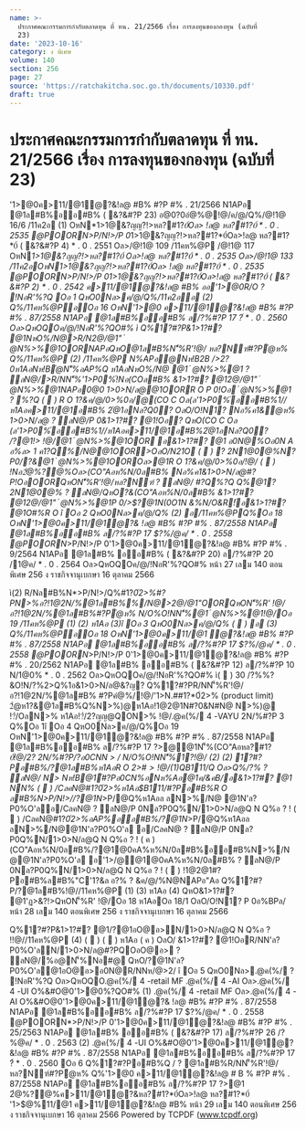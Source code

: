 ```yaml
---
name: >-
  ประกาศคณะกรรมการกำกับตลาดทุน ที่ ทน. 21/2566 เรื่อง การลงทุนของกองทุน (ฉบับที่
  23)
date: '2023-10-16'
category: ง พิเศษ
volume: 140
section: 256
page: 27
source: 'https://ratchakitcha.soc.go.th/documents/10330.pdf'
draft: true
---
```


# ประกาศคณะกรรมการกำกับตลาดทุน ที่ ทน. 21/2566 เรื่อง การลงทุนของกองทุน (ฉบับที่ 23)

'1>@0ค>11/@1ํ@?&!ล@ #B% #?P #% . 21/2566 N1APอ @1ล#B%ออ#B% ( &?&#?P 23) อ@0?0อํ@%@!@/ค/@/Q%/@!1@ 16/6 /11ค2อ (1) OหN*1>1@&?ญญ?!>หล?#1?*0์Oล> !ล@ หล?#1?*0์ * . 0 . 2535 @POORN*>P/N!>/P 0*1>1@&?ญญ?!>หล?#1?*0์Oล>!ล@ หล?#1?*0์ ( &?&#?P 4) * . 0 . 2551 Oล>/@!1@ 109 /11คห%@P /@!1@ 117 OหN*1>1@&?ญญ?!>หล?#1?*0์ Oล>!ล@ หล?#1?*0์ * . 0 . 2535 Oล>/@!1@ 133 /11ค2อOหN*1>1@&?ญญ?!>หล?#1?*0์Oล> !ล@ หล?#1?*0์ * . 0 . 2535 @POORN*>P/N!>/P 0*1>1@&?ญญ?!>หล?#1?*0์Oล>!ล@ หล?#1?*0์ ( &?&#?P 2) * . 0 . 2542 ค>11/@1ํ@?&!ล@ #B% ออ'1>@0R/O ? !NอR'%?Q Oอ 1 QหO0Nล>ค/@/Q%/11ค2ออ (2) Q%/11คห%@PอOอ 16 OหN'1>@0 ค>11/@1ํ@?&!ล@ #B% #?P #% . 87/2558 N1APอ @1ล#B%ออ#B% ล/?%#?P 17 $?%/@ค/ * . 0 . 2558 @POORN*>P/N!>/P 0'1>@0ค>11/@1ํ@?&!ล@ #B% #?P #% . 14/2560 N1APอ @1ล#B%ออ#B% ( &?&#?P 4) ล/?%#?P 20 B/.@*?%$์ * . 0 . 2560 Oล>QหOQOค/@/!NอR'%?QO#% ì Q%1?#?P&1>1?#? @1NหO%/N@>R/N2@/@1" ํ @N%>%@1OORN*APอQหO@1ล#B%N'็%R'!@/ หล?Nฑ์#?Pํ@ห% Q%/11คห%@P (2) /11คห%@P N%APอ@Nห!B2B />2?0ห1AอNห!Bํ@N'็%อAP%Q ห1AอNหO%/N@ @1 ํ @N%>%@1 ? ลN@/>R/NN'็%'1>P0%์!Nอ(COล#B% &1>1?#? @12@/@1" ํ @N%>%@1N*APอ0@0 1>0>N/ล@@1OORR O P 0!Oอ ํ @N%>%@1 ? %?Q (  ) R O 1?&ค/@/0>%0อ/@(CO C Oล(ล'1>P0%์ออ#B%1//ห1Aอค>11/@1อ#B% 2ํ@1อNล?Q0?* OลO/O!N1? Nอ%ค1&ํ@ห% 1>0>N/ล@ ? ลN@/P 0&1>1?#? @1!Oอ? QหO(CO C Oล (ล'1>P0%์ออ#B%1//ห1Aอค>11/@1อ#B%2ํ@1อNล?Q0?* /?@1!> !@/@1 ํ @N%>%@1OOR อ&1>1?#? @1 อ0N@%Oอ0N A อ%ล> 1 ค1?Q%/N@@1OOR>OลO/N21O (  ) ? 2N1@0@%N?P0/?&@1 ํ @N%>%@1OOROล>@1R O 1?&ค/@/0>%0อ/!@/ (  ) !Nอ2ํ@%?@%Oล>(CO"Aอห%N/0ล#B% Nอ%ค1&1>0>N/ล@#?P!OอOORQหON'็%R'!@/หล?Nฑ์ ? ลN@/ #?Q%?Q Q%@1? 2N1@0@% ? ลN@/QหO?&(CO"Aอห%N/0ล#B% &1>1?#? @12@/@1" ํ @N%>%@1P 0/>$?@1N(0O*1N &%N/O&R!์อ&1>1?#? @1O#%R O î Oอ 2 QหO0Nล>ค/@/Q% (2) อ/11คห%@PQ%Oอ 18 OหN'1>@0ค>11/@1ํ@?& !ล@ #B% #?P #% . 87/2558 N1APอ @1ล#B%ออ#B% ล/?%#?P 17 $?%/@ค/ * . 0 . 2558 @POORN*>P/N!>/P 0'1>@0ค>11/@1ํ@?&!ล@ #B% #?P #% . 9/2564 N1APอ @1ล#B% ออ#B% ( &?&#?P 20) ล/?%#?P 20 /1@ค/ * . 0 . 2564 Oล>QหOQOค/@/!NอR'%?QO#% หน้า 27 เลม 140 ตอนพิเศษ 256 ง ราชกิจจานุเบกษา 16 ตุลาคม 2566

ì(2) R/Nล#B%N*>P/N!>/Q%#1?*0์2>%#?PN>%อ?!1@2N/%@1ล#B%%/N@>2@/@1"OORQหON'็%R' !@/อ?!1@2N/%@1ล#B%#?Pํ@ห% N/O%O!NN'็%@1 ํ @N%>%@1!@/Oอ 19 /11คห%@P (1) (2) ห1Aอ (3)î Oอ 3 QหO0Nล>ค/@/Q% (  ) อ (3) Q%/11คห%@PอOอ 18 OหN'1>@0ค>11/@1 ํ@?&!ล@ #B% #?P #% . 87/2558 N1APอ @1ล#B%ออ#B% ล/?%#?P 17 $?%/@ค/ * . 0 . 2558 @POORN*>P/N!>/P 0'1>@0ค>11/@1ํ@?&!ล@ #B% #?P #% . 20/2562 N1APอ @1ล#B% ออ#B% ( &?&#?P 12) ล/?%#?P 10 N/1@0% * . 0 . 2562 Oล>QหOQOค/@/!NอR'%?QO#% ì(  ) 30 /?%%?&O!N/?%2>Q%1อ&1>0>N/ล@&?ญ? Q%1?#?PR/NN'็%R'!@/อ?!1@2N/%@1ล#B% #?Pคํ@%/!@/'1>N.##1?*0์2>% (product limit) 2ํ@ห1?&@1ล#B%Q%N>%)@ห1Aอ!1@2@1N#?0&N#N@ N>%)@ !?๋/OลN>% ห1Aอ!?๋/2?ญญ@QON>% !@/.@ค(%/ 4 -VAYU 2N/%#?P 3 Q%Oอ 1î Oอ 4 QหO0Nล>ค/@/Q%Oอ 19 OหN'1>@0ค>11/@1ํ@?&!ล@ #B% #?P #% . 87/2558 N1APอ @1ล#B%ออ#B% ล/?%#?P 17 $?%/@ค/ * . 0 . 2558 @POORN*>P/N!>/P 0'1>@0 ค>11/@1ํ@?&!ล@ #B% #?P #% . 9/2564 N1APอ @1ล#B%ออ#B% ( &?&#?P 20) ล/?%#?P 20 /1@ค/ * . 0 . 2564 Oล>QหOQOค/@/!NอR'%?QO#% ì Oอ 19 Q%1?#?Pอ#B%/?@1ล#B%N'็%R'!@/อ?!1@2N/%@1ล#B%ห1AอOอํ@ห% #?P2@/@1" ล#B%R O P 0อ& O!N!Nอ/@'1@ฏ1? ? !NอR'%?Q %N'็%Nห!BQหOR/NN'็%R'!@/อ?!1@2N/%@1ล#B%ห1Aอ Oอํ@ห% #?P2@/@1"ล#B%R O P 0อ& &1>1?#? @1อ@ล#B%Q%หล?#1?*0์ห1Aอ#1?*0์2>% ? ลN@/!NอR'R O (1) 1?#?Pอ#B%/?@1ล#B%ห1AอR O 2>#$>@@1N'็%(CO"Aอหล?#1?*0์!@/2? 2N/%#?P/?อ0CNN > / N/O%O!NN'็%1?!@/ (2) (2) 1?#?Pอ#B%/?@1ล#B%ห1AอR O 2>#$>!@/ (1) Q%1>ห/N@1>0>N/ล@@1OORอ?!1@2N/% @1ล#B%!@/'1>@0#?PN?P0/Oอ O!N#?Q%?Q &1>1?#? @1!Oอ ํ @N%>%@1OOR.@0Q%1>0>N/ล@ ? ลN@/ O /0 (3) 1?#?Pอ#B%R O 1?&#1?*0์2>%/@@@1&1>@ค (4) 1?#?Pอ#B%/?@1ล#B%N*>P/N!>/Q%#1?*0์2>%ห1Aอ$B111/Q Oล>Q%/?% ? ลN@/ N> Nห!B@1์#?Pอ0CN%อNห%Aอ@1ค/&คB/อ&1>1?#? @1 NN% (  ) /CลคN@#1?*0์2>%ห1Aอ$B111/#?Pอ#B%R O ล#B%N*>P/N!>//?@1N*>P/@Q%ห1Aอล ลN>%/N@ @1N'ล?P0%O'ลอ/CลคN@ ? ลN@/P 0Nล?P0Q%N/1>0>N/ล@Q N Q%อ ? ! (  ) /CลคN@#1?*0์2>%อAP%ออ#B%/?@1N*>P/@Q%ห1Aอล ลN>%/N@@1N'ล?P0%O'ล อ/CลคN@ ? ลN@/P 0Nล?P0Q%N/1>0>N/ล@Q N Q%อ ? ! ( ค ) (CO"Aอห%N/0ล#B%/?@1@0คA%ห%N/0ล#B%ออ#B%N>%/N@@1N'ล?P0%O'ล อ'1>/@@1@0คA%ห%N/0ล#B% ? ลN@/P 0Nล?P0Q%N/1>0>N/ล@Q N Q%อ ? ! (  ) !1@2@1#?Pอ#B%ล#B%"C'1?&ล อ?% ? &ค/@/%N@NAPอ"Aอ Q%1?#?P/?@1ล#B%!@//11คห%@P (1) (3) ห1Aอ (4) QหO&1>1?#? @1'ฏ>&?!>QหON'็%R' !@/Oอ 18 ห1AอOอ 18/1 OลO/O!N1? P 0อ%BPล/ หน้า 28 เลม 140 ตอนพิเศษ 256 ง ราชกิจจานุเบกษา 16 ตุลาคม 2566

Q%1?#?P&1>1?#? @1/?@1อO@อ>N/1>0>N/ล@Q N Q%อ ? !!@//11คห%@P (4) (  ) (  ) ห1Aอ ( ค ) OลO/ &1>1?#? @1!OอR/NN'ล?P0%O'ลN/1>0>N/ล@#?PQOอO@อ> ? ลN@/%อ@N'็%Nอ#@ QหO/?@1N'ล?P0%O'ล@1อO@อ>อ0N@R/NNห/@>2/ î Oอ 5 QหO0Nล>.@ค(%/ ? !NอR'%?Q Oล>QหOQO.@ค(%/ 4 -retail MF .@ค(%/ 4 -AI Oล>.@ค(%/ 4 -UI O%&#O@0'1>@0%?QO#% (1) .@ค(%/ 4 -retail MF Oล>.@ค(%/ 4 -AI O%&#O@0'1>@0ค>11/@1ํ@?& !ล@ #B% #?P #% . 87/2558 N1APอ @1ล#B%ออ#B% ล/?%#?P 17 $?%/@ค/ * . 0 . 2558 @POORN*>P/N!>/P 0'1>@0ค>11/@1ํ@?&!ล@ #B% #?P #% . 25/2563 N1APอ @1ล#B% ออ#B% ( &?&#?P 17) ล/?%#?P 26 /?%@ค/ * . 0 . 2563 (2) .@ค(%/ 4 -UI O%&#O@0'1>@0ค>11/@1ํ@?&!ล@ #B% #?P #% . 87/2558 N1APอ @1ล#B%ออ#B% ล/?%#?P 17 $?%/@ค/ * . 0 . 2558 @POORN*>P/N!>/P 0'1>@0 ค>11/@1ํ@?&!ล@ #B% #?P #% . 14/2560 N1APอ @1ล#B%ออ#B% ( &?&#?P 4) ล/?%#?P 20 B/.@*?%$์ * . 0 . 2560 Oอ 6 Q%1?#?Pอ#B%Q / ? @1ล#B%R/NN'็%R'!@/หล?Nฑ์#?Pํ@ห% Q%'1>@0 ค>11/@1ํ@?&!ล@ # B % #?P #% . 87/2558 N1APอ @1ล#B%ออ#B% ล/?%#?P 17 $?%/@ค/ * . 0 . 2558 @PQO&?ค?&อ0CNQ%/?%Nอ%/?%#?POอ 1 OหN'1>@0%?QQO&?ค?&@Pอ#B%2@/@1" ํ @N%>%@1 N*APอOOR!@/หล?Nฑ์#?Pํ@ห% Q%Oอ 16 /11คห%@P (2) /11ค2อOหN'1>@0 ? ลN@/ ห@&1>1?#? @1R O ํ @N%>%@1!@/หล?Nฑ์#?Pํ@ห% Q%Oอ ? ลN@/P 0ค1&"O/%OลO/Nอ%/?%#?POอ 1 OหN'1>@0%?Q/?(ลQO&?ค?& QหO&1>1?#? @1R O 1?&0N/O%@1 ํ @N%>%@1!@/หล?Nฑ์Q%Oอ 16 /11คห%@P (2) /11ค2อ OหN'1>@0 ? ลN@/@POORN*>P/N!>/P 0Oอ 1 OหN'1>@0%?Q Oอ 7 '1>@0%?QQหOQO&?ค?&!?QO!N/?%#?P 16 !Bล@ค/ * . 0 . 2566 N'็%!O%R' N/O%O!NOอ 1 Oอ 2 Oอ 4 Oล>Oอ 6 QหOQO&?ค?&!?QO!N/?%#?P 16 N/1@0% * . 0 . 2567 N'็%!O%R' '1>@0  /?%#?P 25 ?%0@0% * . 0 . 2_`` *1อ%ค์ &B11@!1>Cล Nล@$>@1 2ํ@%?@%ค>11/@1ํ@?&หล?#1?*0์Oล>!ล@ หล?#1?*0์ '1>$@%11/@1 ค>11/@1ํ@?&!ล@ #B% หน้า 29 เลม 140 ตอนพิเศษ 256 ง ราชกิจจานุเบกษา 16 ตุลาคม 2566 Powered by TCPDF (www.tcpdf.org)
